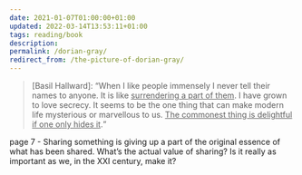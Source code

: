 ```yaml
---
date: 2021-01-07T01:00:00+01:00
updated: 2022-03-14T13:53:11+01:00
tags: reading/book
description: 
permalink: /dorian-gray/
redirect_from: /the-picture-of-dorian-gray/
---
```

> \[Basil Hallward\]: <q>When I like people immensely I never tell their names to anyone. It is like <u>surrendering a part of them</u>. I have grown to love secrecy. It seems to be the one thing that can make modern life mysterious or marvellous to us. <u>The commonest thing is delightful if one only hides it</u>.</q>

page 7 - Sharing something is giving up a part of the original essence of what has been shared. What’s the actual value of sharing? Is it really as important as we, in the XXI century, make it?
